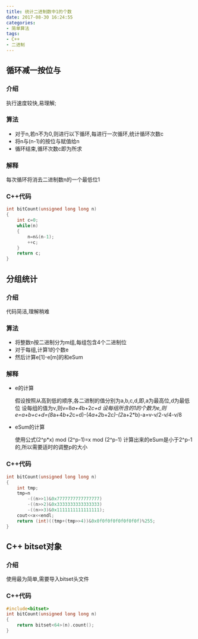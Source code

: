 ```yaml
---
title: 统计二进制数中1的个数
date: 2017-08-30 16:24:55
categories:
- 简单算法
tags:
- C++
- 二进制
---
```

## 循环减一按位与
### 介绍
执行速度较快,易理解;
### 算法
* 对于n,若n不为0,则进行以下循环,每进行一次循环,统计循环次数c
* 将n与(n-1)的按位与赋值给n
* 循环结束,循环次数c即为所求
### 解释
每次循环将消去二进制数n的一个最低位1
### C++代码

```cpp
int bitCount(unsigned long long n)
{
	int c=0;
	while(n)
	{
		n=n&(n-1);
		++c;
	}
	return c;
}
```
## 分组统计
### 介绍
代码简洁,理解稍难
### 算法
* 将整数n按二进制分为m组,每组包含4个二进制位
* 对于每组,计算1的个数e
* 然后计算e[1]-e[m]的和eSum
### 解释
* e的计算

	假设按照从高到低的顺序,各二进制的值分别为a,b,c,d,即,a为最高位,d为最低位
	设每组的值为v,则v=8*a+4*b+2*c+d
	设每组所含的1的个数为e,则e=a+b+c+d=(8*a+4*b+2*c+d)-(4*a+2*b+2*c)-(2*a+2*b)-a=v-v/2-v/4-v/8
* eSum的计算

	使用公式(2^p*x) mod (2^p-1)=x mod (2^p-1)
	计算出来的eSum是小于2^p-1的,所以需要适时的调整p的大小
### C++代码
```cpp
int bitCount(unsigned long long n)
{
    int tmp;
    tmp=n
		-((n>>1)&0x7777777777777777)
		-((n>>2)&0x3333333333333333)
		-((n>>3)&0x1111111111111111);
    cout<<x<<endl;
    return (int)((tmp+(tmp>>4))&0x0f0f0f0f0f0f0f0f)%255;
}
```
## C++ bitset对象
### 介绍
使用最为简单,需要导入bitset头文件
### C++代码
```cpp
#include<bitset>
int bitCount(unsigned long long n)
{
	return bitset<64>(n).count();
}
```